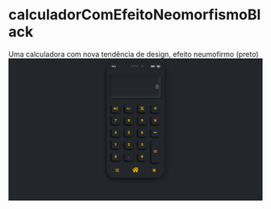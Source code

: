 # calculadorComEfeitoNeomorfismoBlack
Uma calculadora com nova tendência de design, efeito neumofirmo (preto)
![Screenshot](result.png)
